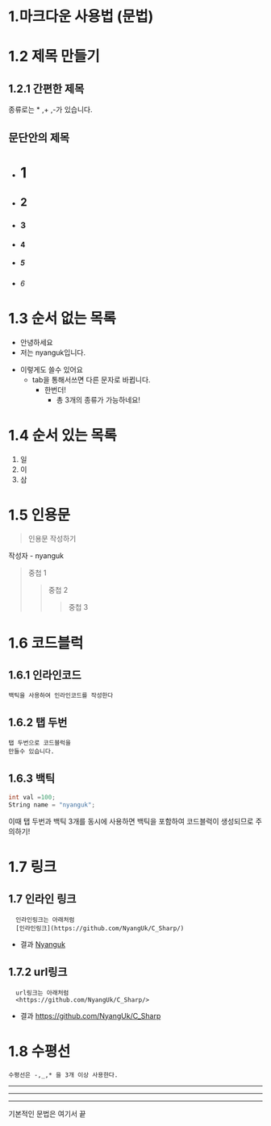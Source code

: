 1.마크다운 사용법 (문법)
===
1.2 제목 만들기
===
1.2.1 간편한 제목 
---
종류로는 * ,+ ,-가 있습니다.


  문단안의 제목
  ---
+ # 1
+ ## 2
+ ### 3
+ #### 4
+ ##### 5
+ ###### 6

1.3 순서 없는 목록
==================
 
- 안녕하세요
- 저는 nyanguk입니다. 
+ 이렇게도 쓸수 있어요
  + tab을 통해서쓰면 다른 문자로 바뀝니다.
    + 한번더!
      + 총 3개의 종류가 가능하네요!
      
1.4 순서 있는 목록
===================
1. 일
2. 이
3. 삼


1.5 인용문
==========
> 인용문 작성하기

작성자 - nyanguk

>중첩 1
>>중첩 2
>>>중첩 3

1.6 코드블럭
============
  1.6.1 인라인코드
  ----------------
  `백틱을 사용하여 인라인코드를 작성한다`
  
  1.6.2 탭 두번
  -------------
    탭 두번으로 코드블럭을
    만들수 있습니다.
  1.6.3 백틱
  ----------
```C#
int val =100;
String name = "nyanguk";
```  
이때 탭 두번과 백틱 3개를 동시에 사용하면 백틱을 포함하여 코드블럭이 생성되므로 주의하기!

1.7 링크
========
  1.7 인라인 링크
  ---------------
      인라인링크는 아래처럼
      [인라인링크](https://github.com/NyangUk/C_Sharp/) 
      
  - 결과
  [Nyanguk](https://github.com/NyangUk/C_Sharp/)
  
  1.7.2 url링크
  -------------
      url링크는 아래처럼 
      <https://github.com/NyangUk/C_Sharp/>
  - 결과 
  <https://github.com/NyangUk/C_Sharp>

1.8 수평선
==========
    수평선은 -,_,* 을 3개 이상 사용한다.
    
 ---
    
 ___
    
    
 ***



기본적인 문법은 여기서 끝





